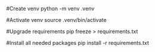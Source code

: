 #Create venv
python -m venv .venv

#Activate venv 
source .venv/bin/activate

#Upgrade requirements
pip freeze > requirements.txt

#Install all needed packages
pip install -r requirements.txt
